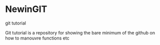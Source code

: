 # NewinGIT
git tutorial


Git tutorial is a repository for showing the bare minimum of the github on how to manouvre functions etc



